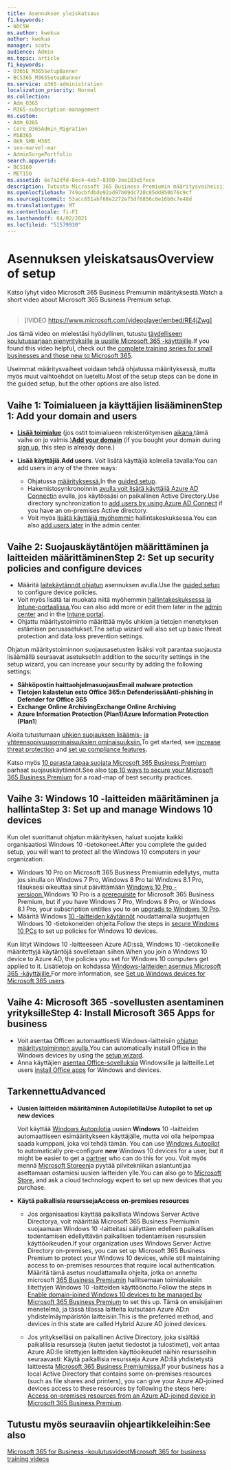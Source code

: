 ```yaml
---
title: Asennuksen yleiskatsaus
f1.keywords:
- NOCSH
ms.author: kwekua
author: kwekua
manager: scotv
audience: Admin
ms.topic: article
f1_keywords:
- O365E_M365SetupBanner
- BCS365_M365SetupBanner
ms.service: o365-administration
localization_priority: Normal
ms.collection:
- Adm_O365
- M365-subscription-management
ms.custom:
- Adm_O365
- Core_O365Admin_Migration
- MSB365
- OKR_SMB_M365
- seo-marvel-mar
- AdminSurgePortfolio
search.appverid:
- BCS160
- MET150
ms.assetid: 6e7a2dfd-8ec4-4eb7-8390-3ee103e5fece
description: Tutustu Microsoft 365 Business Premiumin määritysvaiheisiin, kuten tilaamiseen, toimialueen ja käyttäjien lisäämiseen, suojauskäytäntöjen määrittämiseen ja paljon muuta.
ms.openlocfilehash: 749acbfdbde92ad97b09dc720c85dd850b76c9cf
ms.sourcegitcommit: 53acc851abf68e2272e75df0856c0e16b0c7e48d
ms.translationtype: MT
ms.contentlocale: fi-FI
ms.lasthandoff: 04/02/2021
ms.locfileid: "51579930"
---
```

# <a name="overview-of-setup"></a><span data-ttu-id="c6c71-103">Asennuksen yleiskatsaus</span><span class="sxs-lookup"><span data-stu-id="c6c71-103">Overview of setup</span></span>

<span data-ttu-id="c6c71-104">Katso lyhyt video Microsoft 365 Business Premiumin määrityksestä.</span><span class="sxs-lookup"><span data-stu-id="c6c71-104">Watch a short video about Microsoft 365 Business Premium setup.</span></span><br><br>

> [!VIDEO https://www.microsoft.com/videoplayer/embed/RE4jZwg] 

<span data-ttu-id="c6c71-105">Jos tämä video on mielestäsi hyödyllinen, tutustu [täydelliseen koulutussarjaan pienyrityksille ja uusille Microsoft 365 -käyttäjille](https://support.microsoft.com/office/6ab4bbcd-79cf-4000-a0bd-d42ce4d12816).</span><span class="sxs-lookup"><span data-stu-id="c6c71-105">If you found this video helpful, check out the [complete training series for small businesses and those new to Microsoft 365](https://support.microsoft.com/office/6ab4bbcd-79cf-4000-a0bd-d42ce4d12816).</span></span>

<span data-ttu-id="c6c71-106">Useimmat määritysvaiheet voidaan tehdä ohjatussa määrityksessä, mutta myös muut vaihtoehdot on lueteltu.</span><span class="sxs-lookup"><span data-stu-id="c6c71-106">Most of the setup steps can be done in the guided setup, but the other options are also listed.</span></span>

## <a name="step-1-add-your-domain-and-users"></a><span data-ttu-id="c6c71-107">Vaihe 1: Toimialueen ja käyttäjien lisääminen</span><span class="sxs-lookup"><span data-stu-id="c6c71-107">Step 1: Add your domain and users</span></span>

   - <span data-ttu-id="c6c71-108">**[Lisää toimialue](set-up.md#add-your-domain-to-personalize-sign-in)** (jos ostit toimialueen rekisteröitymisen [aikana,](sign-up.md)tämä vaihe on jo valmis.)</span><span class="sxs-lookup"><span data-stu-id="c6c71-108">**[Add your domain](set-up.md#add-your-domain-to-personalize-sign-in)** (if you bought your domain during [sign up](sign-up.md), this step is already done.)</span></span>

   - <span data-ttu-id="c6c71-109">**Lisää käyttäjiä.**</span><span class="sxs-lookup"><span data-stu-id="c6c71-109">**Add users**.</span></span> <span data-ttu-id="c6c71-110">Voit lisätä käyttäjiä kolmella tavalla:</span><span class="sxs-lookup"><span data-stu-id="c6c71-110">You can add users in any of the three ways:</span></span>
        - <span data-ttu-id="c6c71-111">Ohjatussa [määrityksessä.](set-up.md#add-users-in-the-wizard)</span><span class="sxs-lookup"><span data-stu-id="c6c71-111">In the [guided setup](set-up.md#add-users-in-the-wizard).</span></span>
        - <span data-ttu-id="c6c71-112">Hakemistosynkronoinnin [avulla voit lisätä käyttäjiä Azure AD Connectin](../enterprise/set-up-directory-synchronization.md) avulla, jos käytössäsi on paikallinen Active Directory.</span><span class="sxs-lookup"><span data-stu-id="c6c71-112">Use directory synchronization to [add users by using Azure AD Connect](../enterprise/set-up-directory-synchronization.md) if you have an on-premises Active directory.</span></span>
        - <span data-ttu-id="c6c71-113">Voit myös [lisätä käyttäjiä myöhemmin](../admin/add-users/add-users.md) hallintakeskuksessa.</span><span class="sxs-lookup"><span data-stu-id="c6c71-113">You can also [add users later](../admin/add-users/add-users.md) in the admin center.</span></span>
## <a name="step-2-set-up-security-policies-and-configure-devices"></a><span data-ttu-id="c6c71-114">Vaihe 2: Suojauskäytäntöjen määrittäminen ja laitteiden määrittäminen</span><span class="sxs-lookup"><span data-stu-id="c6c71-114">Step 2: Set up security policies and configure devices</span></span> 

  - <span data-ttu-id="c6c71-115">Määritä [laitekäytännöt ohjatun](set-up.md#protect-your-organization) asennuksen avulla.</span><span class="sxs-lookup"><span data-stu-id="c6c71-115">Use the [guided setup](set-up.md#protect-your-organization) to configure device policies.</span></span> 
  - <span data-ttu-id="c6c71-116">Voit myös lisätä tai muokata niitä myöhemmin [hallintakeskuksessa ja](view-policies-and-devices.md) [Intune-portaalissa.](/intune/tutorial-walkthrough-intune-portal)</span><span class="sxs-lookup"><span data-stu-id="c6c71-116">You can also add more or edit them later in the [admin center](view-policies-and-devices.md) and in the [Intune portal](/intune/tutorial-walkthrough-intune-portal).</span></span>
  - <span data-ttu-id="c6c71-117">Ohjattu määritystoiminto määrittää myös uhkien ja tietojen menetyksen estämisen perusasetukset.</span><span class="sxs-lookup"><span data-stu-id="c6c71-117">The setup wizard will also set up basic threat protection and data loss prevention settings.</span></span>
  
  <span data-ttu-id="c6c71-118">Ohjatun määritystoiminnon suojausasetusten lisäksi voit parantaa suojausta lisäämällä seuraavat asetukset:</span><span class="sxs-lookup"><span data-stu-id="c6c71-118">In addition to the security settings in the setup wizard, you can increase your security by adding the following settings:</span></span>

- <span data-ttu-id="c6c71-119">**Sähköpostin haittaohjelmasuojaus**</span><span class="sxs-lookup"><span data-stu-id="c6c71-119">**Email malware protection**</span></span>
- <span data-ttu-id="c6c71-120">**Tietojen kalastelun esto Office 365:n Defenderissä**</span><span class="sxs-lookup"><span data-stu-id="c6c71-120">**Anti-phishing in Defender for Office 365**</span></span>
- <span data-ttu-id="c6c71-121">**Exchange Online Archiving**</span><span class="sxs-lookup"><span data-stu-id="c6c71-121">**Exchange Online Archiving**</span></span>
- <span data-ttu-id="c6c71-122">**Azure Information Protection (Plan1)**</span><span class="sxs-lookup"><span data-stu-id="c6c71-122">**Azure Information Protection (Plan1**)</span></span>

<span data-ttu-id="c6c71-123">Aloita tutustumaan [uhkien suojauksen lisäämis-](increase-threat-protection.md) [ja yhteensopivuusominaisuuksien ominaisuuksiin.](set-up-compliance.md)</span><span class="sxs-lookup"><span data-stu-id="c6c71-123">To get started, see [increase threat protection](increase-threat-protection.md) and [set up compliance features](set-up-compliance.md).</span></span>

<span data-ttu-id="c6c71-124">Katso myös [10 parasta tapaa suojata Microsoft 365 Business Premium](/office365/admin/security-and-compliance/secure-your-business-data) parhaat suojauskäytännöt.</span><span class="sxs-lookup"><span data-stu-id="c6c71-124">See also [top 10 ways to secure your Microsoft 365 Business Premium](/office365/admin/security-and-compliance/secure-your-business-data) for a road-map of best security practices.</span></span>

## <a name="step-3-set-up-and-manage-windows-10-devices"></a><span data-ttu-id="c6c71-125">Vaihe 3: Windows 10 -laitteiden määritäminen ja hallinta</span><span class="sxs-lookup"><span data-stu-id="c6c71-125">Step 3: Set up and manage Windows 10 devices</span></span>

<span data-ttu-id="c6c71-126">Kun olet suorittanut ohjatun määrityksen, haluat suojata kaikki organisaatiosi Windows 10 -tietokoneet.</span><span class="sxs-lookup"><span data-stu-id="c6c71-126">After you complete the guided setup, you will want to protect all the Windows 10 computers in your organization.</span></span>
  
- <span data-ttu-id="c6c71-127">Windows 10 Pro [](pre-requisites-for-data-protection.md) on Microsoft 365 Business Premiumin edellytys, mutta jos sinulla on Windows 7 Pro, Windows 8 Pro tai Windows 8.1 Pro, tilauksesi oikeuttaa sinut päivittämään [Windows 10 Pro -versioon.](./upgrade-to-windows-pro-creators-update.md)</span><span class="sxs-lookup"><span data-stu-id="c6c71-127">Windows 10 Pro is a [prerequisite](pre-requisites-for-data-protection.md) for Microsoft 365 Business Premium, but if you have Windows 7 Pro, Windows 8 Pro, or Windows 8.1 Pro, your subscription entitles you to an [upgrade to  Windows 10 Pro](./upgrade-to-windows-pro-creators-update.md).</span></span>
- <span data-ttu-id="c6c71-128">Määritä Windows [10 -laitteiden käytännöt](secure-win-10-pcs.md) noudattamalla suojattujen Windows 10 -tietokoneiden ohjeita.</span><span class="sxs-lookup"><span data-stu-id="c6c71-128">Follow the steps in [secure Windows 10 PCs](secure-win-10-pcs.md) to set up policies for Windows 10 devices.</span></span>

<span data-ttu-id="c6c71-129">Kun liityt Windows 10 -laitteeseen Azure AD:ssä, Windows 10 -tietokoneille määritettyjä käytäntöjä sovelletaan siihen.</span><span class="sxs-lookup"><span data-stu-id="c6c71-129">When you join a Windows 10 device to Azure AD, the policies you set for Windows 10 computers get applied to it.</span></span> <span data-ttu-id="c6c71-130">Lisätietoja on kohdassa [Windows-laitteiden asennus Microsoft 365 -käyttäjille.](set-up-windows-devices.md)</span><span class="sxs-lookup"><span data-stu-id="c6c71-130">For more information, see [Set up Windows devices for Microsoft 365 users](set-up-windows-devices.md).</span></span>

## <a name="step-4-install-microsoft-365-apps-for-business"></a><span data-ttu-id="c6c71-131">Vaihe 4: Microsoft 365 -sovellusten asentaminen yrityksille</span><span class="sxs-lookup"><span data-stu-id="c6c71-131">Step 4: Install Microsoft 365 Apps for business</span></span>
- <span data-ttu-id="c6c71-132">Voit asentaa Officen automaattisesti Windows-laitteisiin [ohjatun määritystoiminnon avulla.](set-up.md#deploy-office-365-client-apps)</span><span class="sxs-lookup"><span data-stu-id="c6c71-132">You can automatically install Office in the Windows devices by using the [setup wizard](set-up.md#deploy-office-365-client-apps).</span></span>
- <span data-ttu-id="c6c71-133">Anna käyttäjien [asentaa Office-sovelluksia](/office365/admin/setup/install-applications) Windowsille ja laitteille.</span><span class="sxs-lookup"><span data-stu-id="c6c71-133">Let users [install Office apps](/office365/admin/setup/install-applications) for Windows and devices.</span></span>
     
## <a name="advanced"></a><span data-ttu-id="c6c71-134">Tarkennettu</span><span class="sxs-lookup"><span data-stu-id="c6c71-134">Advanced</span></span>
- <span data-ttu-id="c6c71-135">**Uusien laitteiden määritäminen Autopilotilla**</span><span class="sxs-lookup"><span data-stu-id="c6c71-135">**Use Autopilot to set up new devices**</span></span>
            
     <span data-ttu-id="c6c71-136">Voit käyttää [Windows Autopilotia](add-autopilot-devices-and-profile.md) uusien **Windows** 10 -laitteiden automaattiseen esimääritykseen käyttäjälle, mutta voi olla helpompaa saada kumppani, joka voi tehdä tämän. [](https://www.microsoft.com/solution-providers/search)</span><span class="sxs-lookup"><span data-stu-id="c6c71-136">You can use [Windows Autopilot](add-autopilot-devices-and-profile.md) to automatically pre-configure **new** Windows 10 devices for a user, but it might be easier to get a [partner](https://www.microsoft.com/solution-providers/search) who can do this for you.</span></span> <span data-ttu-id="c6c71-137">Voit myös mennä [Microsoft Storeen](https://go.microsoft.com/fwlink/?linkid=874598)ja pyytää pilvitekniikan asiantuntijaa asettamaan ostamiesi uusien laitteiden ylle.</span><span class="sxs-lookup"><span data-stu-id="c6c71-137">You can also go to [Microsoft Store](https://go.microsoft.com/fwlink/?linkid=874598), and ask a cloud technology expert to set up new devices that you purchase.</span></span>

- <span data-ttu-id="c6c71-138">**Käytä paikallisia resursseja**</span><span class="sxs-lookup"><span data-stu-id="c6c71-138">**Access on-premises resources**</span></span>

     - <span data-ttu-id="c6c71-139">Jos organisaatiosi käyttää paikallista Windows Server Active Directorya, voit määrittää Microsoft 365 Business Premiumin suojaamaan Windows 10 -laitteitasi säilyttäen edelleen paikallisen todentamisen edellyttävän paikallisen todentamisen resurssien käyttöoikeuden.</span><span class="sxs-lookup"><span data-stu-id="c6c71-139">If your organization uses Windows Server Active Directory on-premises, you can set up Microsoft 365 Business Premium to protect your Windows 10 devices, while still maintaining access to on-premises resources that require local authentication.</span></span> <span data-ttu-id="c6c71-140">Määritä tämä asetus noudattamalla ohjeita, jotka on annettu microsoft [365 Business Premiumin](manage-windows-devices.md) hallitsemaan toimialueisiin liitettyjen Windows 10 -laitteiden käyttöönotto.</span><span class="sxs-lookup"><span data-stu-id="c6c71-140">Follow the steps in [Enable domain-joined Windows 10 devices to be managed by Microsoft 365 Business Premium](manage-windows-devices.md) to set this up.</span></span> <span data-ttu-id="c6c71-141">Tämä on ensisijainen menetelmä, ja tässä tilassa laitteita kutsutaan Azure AD:n yhdistelmäympäristön laitteisiin.</span><span class="sxs-lookup"><span data-stu-id="c6c71-141">This is the preferred method, and devices in this state are called Hybrid Azure AD joined devices.</span></span>

    - <span data-ttu-id="c6c71-142">Jos yritykselläsi on paikallinen Active Directory, joka sisältää paikallisia resursseja (kuten jaetut tiedostot ja tulostimet), voit antaa Azure AD:lle liitettyjen laitteiden käyttöoikeudet näihin resursseihin seuraavasti: Käytä paikallisia resursseja Azure AD:llä yhdistetystä laitteesta [Microsoft 365 Business Premiumissa.](access-resources.md)</span><span class="sxs-lookup"><span data-stu-id="c6c71-142">If your business has a local Active Directory that contains some on-premises resources (such as file shares and printers), you can give your Azure AD-joined devices access to these resources by following the steps here: [Access on-premises resources from an Azure AD-joined device in Microsoft 365 Business Premium](access-resources.md).</span></span>

## <a name="see-also"></a><span data-ttu-id="c6c71-143">Tutustu myös seuraaviin ohjeartikkeleihin:</span><span class="sxs-lookup"><span data-stu-id="c6c71-143">See also</span></span>

[<span data-ttu-id="c6c71-144">Microsoft 365 for Business -koulutusvideot</span><span class="sxs-lookup"><span data-stu-id="c6c71-144">Microsoft 365 for business training videos</span></span>](https://support.microsoft.com/office/6ab4bbcd-79cf-4000-a0bd-d42ce4d12816)